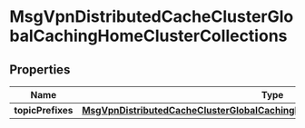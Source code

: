
# MsgVpnDistributedCacheClusterGlobalCachingHomeClusterCollections

## Properties
Name | Type | Description | Notes
------------ | ------------- | ------------- | -------------
**topicPrefixes** | [**MsgVpnDistributedCacheClusterGlobalCachingHomeClusterCollectionsTopicprefixes**](MsgVpnDistributedCacheClusterGlobalCachingHomeClusterCollectionsTopicprefixes.md) |  |  [optional]



